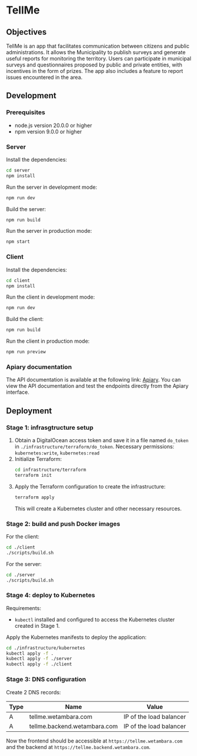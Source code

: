 # TellMe

## Objectives

TellMe is an app that facilitates communication between citizens and public administrations. It allows the Municipality to publish surveys and generate useful reports for monitoring the territory.
Users can participate in municipal surveys and questionnaires proposed by public and private entities, with incentives in the form of prizes. The app also includes a feature to report issues encountered in the area.

## Development

### Prerequisites

- node.js version 20.0.0 or higher
- npm version 9.0.0 or higher

### Server

Install the dependencies:

```bash
cd server
npm install
```

Run the server in development mode:

```bash
npm run dev
```

Build the server:

```bash
npm run build
```

Run the server in production mode:

```bash
npm start
```

### Client

Install the dependencies:

```bash
cd client
npm install
```

Run the client in development mode:

```bash
npm run dev
```

Build the client:

```bash
npm run build
```

Run the client in production mode:

```bash
npm run preview
```

### Apiary documentation

The API documentation is available at the following link: [Apiary](https://app.apiary.io/tellme/editor). You can view the API documentation and test the endpoints directly from the Apiary interface.

## Deployment

### Stage 1: infrasgtructure setup

1. Obtain a DigitalOcean access token and save it in a file named `do_token` in `./infrastructure/terraform/do_token`. Necessary permissions: `kubernetes:write`, `kubernetes:read`
2. Initialize Terraform:
   ```bash
   cd infrastructure/terraform
   terraform init
   ```
3. Apply the Terraform configuration to create the infrastructure:
   ```bash
   terraform apply
   ```
   This will create a Kubernetes cluster and other necessary resources.

### Stage 2: build and push Docker images

For the client:

```sh
cd ./client
./scripts/build.sh
```

For the server:

```sh
cd ./server
./scripts/build.sh
```

### Stage 4: deploy to Kubernetes

Requirements:

- `kubectl` installed and configured to access the Kubernetes cluster created in Stage 1.

Apply the Kubernetes manifests to deploy the application:

```bash
cd ./infrastructure/kubernetes
kubectl apply -f .
kubectl apply -f ./server
kubectl apply -f ./client
```

### Stage 3: DNS configuration

Create 2 DNS records:

| Type | Name                         | Value                   |
| ---- | ---------------------------- | ----------------------- |
| A    | tellme.wetambara.com         | IP of the load balancer |
| A    | tellme.backend.wetambara.com | IP of the load balancer |

Now the frontend should be accessible at `https://tellme.wetambara.com` and the backend at `https://tellme.backend.wetambara.com`.
